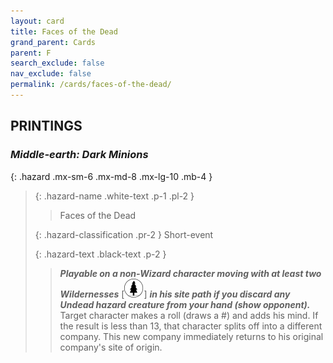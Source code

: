 ```yaml
---
layout: card
title: Faces of the Dead
grand_parent: Cards
parent: F
search_exclude: false
nav_exclude: false
permalink: /cards/faces-of-the-dead/
---
```


## PRINTINGS


### _Middle-earth: Dark Minions_

{: .hazard .mx-sm-6 .mx-md-8 .mx-lg-10 .mb-4 }
> {: .hazard-name .white-text .p-1 .pl-2 }
> > <div class="hazard-mp"></div>
> > <div class="card-name">Faces of the Dead</div>
>
> {: .hazard-classification .pr-2 }
> Short-event
>
> {: .hazard-text .black-text .p-2 }
> > ***Playable on a non-Wizard character moving with at least two Wildernesses*** \[![](/assets/images/wilderness.svg)] ***in his site path if you discard any Undead hazard creature from your hand (show opponent).*** Target character makes a roll (draws a #) and adds his mind. If the result is less than 13, that character splits off into a different company. This new company immediately returns to his original company's site of origin. 
>
